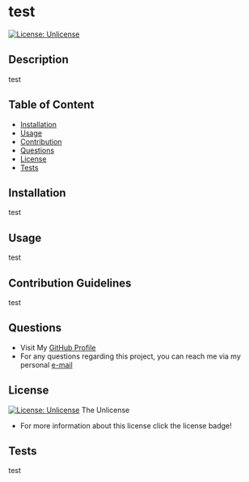 
# test

[![License: Unlicense](https://img.shields.io/badge/license-Unlicense-blue.svg)](http://unlicense.org/)

## Description
test


  ## Table of Content
  * [Installation](#installation)
  * [Usage](#usage)
  * [Contribution](#contribution-guidelines)
  * [Questions](#questions)
  * [License](#license)
  * [Tests](#tests)
  

## Installation
test

## Usage 
test

## Contribution Guidelines
test

## Questions
* Visit My [GitHub Profile](https://github.com/test)
* For any questions regarding this project, you can reach me via my personal [e-mail](mailto:test) 


## License
[![License: Unlicense](https://img.shields.io/badge/license-Unlicense-blue.svg)](http://unlicense.org/)
The Unlicense
* For more information about this license click the license badge!


## Tests
test
